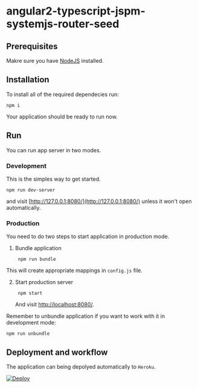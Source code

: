 # angular2-typescript-jspm-systemjs-router-seed

## Prerequisites

Makre sure you have [NodeJS](https://nodejs.org/download/) installed.

## Installation

To install all of the required dependecies run:

    npm i

Your application should be ready to run now.

## Run

You can run app server in two modes.

### Development

This is the simples way to get started.

    npm run dev-server

and visit [http://127.0.0.1:8080/](http://127.0.0.1:8080/) unless it won't open automatically.

### Production

You need to do two steps to start application in production mode.

1. Bundle application

        npm run bundle

  This will create appropriate mappings in `config.js` file.
  
2. Start production server

        npm start
        
   And visit [http://localhost:8080/](http://localhost:8080/).
   
Remember to unbundle application if you want to work with it in development mode:

    npm run unbundle

## Deployment and workflow

The application can being depolyed automatically to `Heroku`.

[![Deploy](https://www.herokucdn.com/deploy/button.svg)](https://heroku.com/deploy)